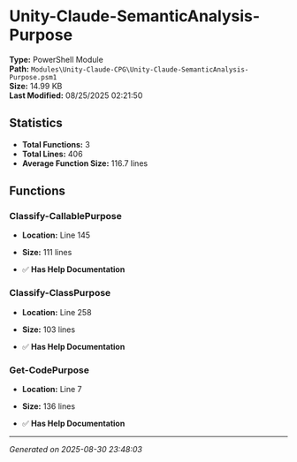 # Unity-Claude-SemanticAnalysis-Purpose

**Type:** PowerShell Module  
**Path:** `Modules\Unity-Claude-CPG\Unity-Claude-SemanticAnalysis-Purpose.psm1`  
**Size:** 14.99 KB  
**Last Modified:** 08/25/2025 02:21:50  

## Statistics

- **Total Functions:** 3
- **Total Lines:** 406
- **Average Function Size:** 116.7 lines

## Functions


### Classify-CallablePurpose

- **Location:** Line 145
- **Size:** 111 lines

- ✅ **Has Help Documentation** 
### Classify-ClassPurpose

- **Location:** Line 258
- **Size:** 103 lines

- ✅ **Has Help Documentation** 
### Get-CodePurpose

- **Location:** Line 7
- **Size:** 136 lines

- ✅ **Has Help Documentation**

---
*Generated on 2025-08-30 23:48:03*

